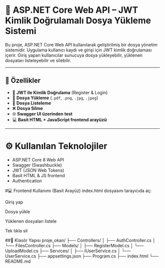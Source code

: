 
# 📁 ASP.NET Core Web API – JWT Kimlik Doğrulamalı Dosya Yükleme Sistemi

Bu proje, ASP.NET Core Web API kullanılarak geliştirilmiş bir dosya yönetim sistemidir. Uygulama kullanıcı kaydı ve girişi için JWT kimlik doğrulaması içerir. Giriş yapan kullanıcılar sunucuya dosya yükleyebilir, yüklenen dosyaları listeleyebilir ve silebilir.

---

## 🚀 Özellikler

- 🔐 **JWT ile Kimlik Doğrulama** (Register & Login)
- 📁 **Dosya Yükleme** (`.pdf`, `.png`, `.jpg`, `.jpeg`)
- 📄 **Dosya Listeleme**
- ❌ **Dosya Silme**
- 🌐 **Swagger UI üzerinden test**
- 💻 **Basit HTML + JavaScript frontend arayüzü**

---

# ⚙️ Kullanılan Teknolojiler

- ASP.NET Core 8 Web API
- Swagger (Swashbuckle)
- JWT (JSON Web Tokens)
- Basit HTML & JS frontend
- Authentication

#💻 Frontend Kullanımı (Basit Arayüz)
index.html dosyasını tarayıcıda aç:

Giriş yap

Dosya yükle

Yüklenen dosyaları listele

Tek tıkla sil


##📁 Klasör Yapısı
proje_okan/
├── Controllers/
│   ├── AuthController.cs
│   └── FilesController.cs
├── Models/
│   ├── RegisterModel.cs
│   └── UploadModel.cs
├── Services/
│   ├── IUserService.cs
│   └── UserService.cs
├── appsettings.json
├── Program.cs
├── index.html
└── README.md
